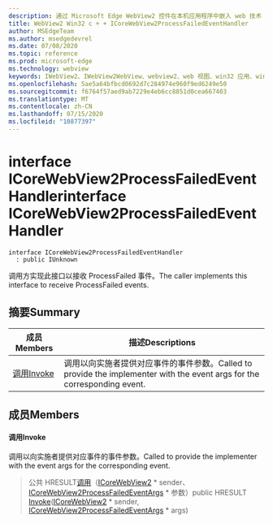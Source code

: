 ```yaml
---
description: 通过 Microsoft Edge WebView2 控件在本机应用程序中嵌入 web 技术（HTML、CSS 和 JavaScript）
title: WebView2 Win32 c + + ICoreWebView2ProcessFailedEventHandler
author: MSEdgeTeam
ms.author: msedgedevrel
ms.date: 07/08/2020
ms.topic: reference
ms.prod: microsoft-edge
ms.technology: webview
keywords: IWebView2、IWebView2WebView、webview2、web 视图、win32 应用、win32、edge、ICoreWebView2、ICoreWebView2Controller、浏览器控件、边缘 html、ICoreWebView2ProcessFailedEventHandler
ms.openlocfilehash: 5ae5a64bfbcd0692d7c284974e960f9ed6249e50
ms.sourcegitcommit: f6764f57aed9ab7229e4eb6cc8851d0cea667403
ms.translationtype: MT
ms.contentlocale: zh-CN
ms.lasthandoff: 07/15/2020
ms.locfileid: "10877397"
---
```

# <span data-ttu-id="fc846-104">interface ICoreWebView2ProcessFailedEventHandler</span><span class="sxs-lookup"><span data-stu-id="fc846-104">interface ICoreWebView2ProcessFailedEventHandler</span></span> 

```
interface ICoreWebView2ProcessFailedEventHandler
  : public IUnknown
```

<span data-ttu-id="fc846-105">调用方实现此接口以接收 ProcessFailed 事件。</span><span class="sxs-lookup"><span data-stu-id="fc846-105">The caller implements this interface to receive ProcessFailed events.</span></span>

## <span data-ttu-id="fc846-106">摘要</span><span class="sxs-lookup"><span data-stu-id="fc846-106">Summary</span></span>

 <span data-ttu-id="fc846-107">成员</span><span class="sxs-lookup"><span data-stu-id="fc846-107">Members</span></span>                        | <span data-ttu-id="fc846-108">描述</span><span class="sxs-lookup"><span data-stu-id="fc846-108">Descriptions</span></span>
--------------------------------|---------------------------------------------
[<span data-ttu-id="fc846-109">调用</span><span class="sxs-lookup"><span data-stu-id="fc846-109">Invoke</span></span>](#invoke) | <span data-ttu-id="fc846-110">调用以向实施者提供对应事件的事件参数。</span><span class="sxs-lookup"><span data-stu-id="fc846-110">Called to provide the implementer with the event args for the corresponding event.</span></span>

## <span data-ttu-id="fc846-111">成员</span><span class="sxs-lookup"><span data-stu-id="fc846-111">Members</span></span>

#### <span data-ttu-id="fc846-112">调用</span><span class="sxs-lookup"><span data-stu-id="fc846-112">Invoke</span></span> 

<span data-ttu-id="fc846-113">调用以向实施者提供对应事件的事件参数。</span><span class="sxs-lookup"><span data-stu-id="fc846-113">Called to provide the implementer with the event args for the corresponding event.</span></span>

> <span data-ttu-id="fc846-114">公共 HRESULT[调用](#invoke)（[ICoreWebView2](icorewebview2.md) \* sender、 [ICoreWebView2ProcessFailedEventArgs](icorewebview2processfailedeventargs.md) \* 参数）</span><span class="sxs-lookup"><span data-stu-id="fc846-114">public HRESULT [Invoke](#invoke)([ICoreWebView2](icorewebview2.md) \* sender, [ICoreWebView2ProcessFailedEventArgs](icorewebview2processfailedeventargs.md) \* args)</span></span>

